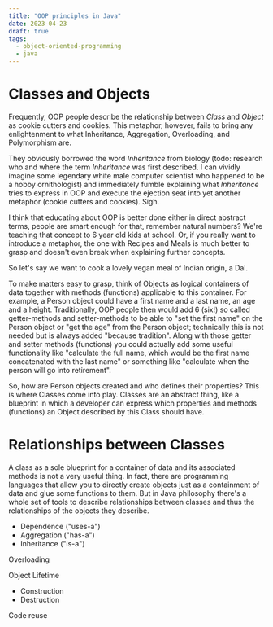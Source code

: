 ```yaml
---
title: "OOP principles in Java"
date: 2023-04-23
draft: true
tags:
  - object-oriented-programming
  - java
---
```


# Classes and Objects

Frequently, OOP people describe the relationship between _Class_ and _Object_ as cookie cutters
and cookies. This metaphor, however, fails to bring any enlightenment to what Inheritance,
Aggregation, Overloading, and Polymorphism are.

They obviously borrowed the word _Inheritance_ from biology (todo: research who and where the
term _Inheritance_ was first described. I can vividly imagine some legendary white male computer
scientist who happened to be a hobby ornithologist) and immediately fumble explaining what _Inheritance_ tries to
express in OOP and execute the ejection seat into yet another metaphor (cookie cutters and cookies). Sigh.

I think that educating about OOP is better done either in direct abstract terms, people are smart enough for that, remember natural numbers? We're teaching that concept to 6 year old kids at school. Or, if you really want to
introduce a metaphor, the one with Recipes and Meals is much better to grasp and doesn't even break when explaining
further concepts.

So let's say we want to cook a lovely vegan meal of Indian origin, a Dal.

To make matters easy to grasp, think of Objects as logical containers of data together with methods
(functions) applicable to this container. For example, a Person object could have a first name and a
last name, an age and a height. Traditionally, OOP people then would add 6 (six!) so called getter-methods and
setter-methods to be able to "set the first name" on the Person object or "get the age" from the
Person object; technically this is not needed but is always added "because tradition". Along with those
getter and setter methods (functions) you could actually add some useful functionality like "calculate
the full name, which would be the first name concatenated with the last name" or something like "calculate when the person will go into retirement".

So, how are Person objects created and who defines their properties? This is where Classes come into play. Classes are an abstract thing, like a blueprint in which a developer can express which properties and methods (functions) an Object described by this Class should have.

# Relationships between Classes

A class as a sole blueprint for a container of data and its associated methods is not a very useful thing. In fact, there
are programming languages that allow you to directly create objects just as a containment of data and glue some functions
to them. But in Java philosophy there's a whole set of tools to describe relationships between classes and thus the relationships of the objects they describe.

- Dependence ("uses-a")
- Aggregation ("has-a")
- Inheritance ("is-a")

Overloading

Object Lifetime

- Construction
- Destruction

Code reuse
